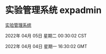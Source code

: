 # 实验管理系统 expadmin
[实验管理系统](http://59.174.25.134:56808/expadmin-782313d2-e1b1-4ea7-932e-3a55e6a1a4d0/)

2022年 04月 05日 星期二 00:30:02 CST

2022年 04月 04日 星期一 16:30:02 GMT
